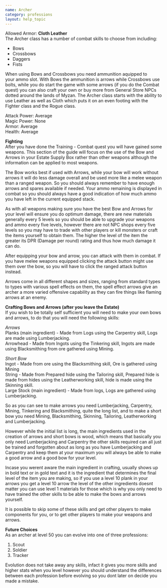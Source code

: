 ```yaml
---
name: Archer
category: professions
layout: help_topic
---
```

Allowed Armor: **Cloth Leather**  
The Archer class has a number of combat skills to choose from including:

*   Bows
*   Crossbows
*   Daggers
*   Fists

When using Bows and Crossbows you need ammunition aquipped to your ammo slot. With Bows the ammunition is arrows while Crossbows use bolts, while you do start the game with some arrows (if you do the Combat quest) you can also craft your own or buy more from General Store NPCs dotted around the lands of Myzan. The Archer class starts with the ability to use Leather as well as Cloth which puts it on an even footing with the Fighter class and the Rogue class.

Attack Power: Average  
Magic Power: None  
Armor: Average  
Health: Average

**Fighting**  
After you have done the Training - Combat quest you will have gained some weapons. This section of the guide will focus on the use of the Bow and Arrows in your Estate Supply Box rather than other weapons although the information can be applied to most weapons.

The Bow works best if used with Arrows, while your bow will work without arrows it will do less damage overall and be used more like a melee weapon than a ranged weapon. So you should always remember to have enough arrows and spares available if needed. Your ammo remaining is displayed in combat so you should always have a good indication of how much ammo you have left in the current equipped stack.

As with all weapons making sure you have the best Bow and Arrows for your level will ensure you do optimum damage, there are new materials generally every 5 levels so you should be able to upgrade your weapons and ammo every five levels, however there are not NPC shops every five levels so you may have to trade with other players or kill monsters or craft the items yourself to obtain them. The higher the level of the item the greater its DPR (Damage per round) rating and thus how much damage it can do.

After equipping your bow and arrow, you can attack with them in combat. If you have melee weapons equipped clicking the attack button might use them over the bow, so you will have to click the ranged attack button instead.

Arrows come in all different shapes and sizes, ranging from standard types to types with various spell effects on them, the spell effect arrows give an archer a more varied offensive capability as they can fire things like flaming arrows at an enemy.

**Crafting Bows and Arrows (after you leave the Estate)**  
If you wish to be totally self sufficient you will need to make your own bows and arrows, to do that you will need the following skills:

_Arrows_  
Planks (main ingredient) - Made from Logs using the Carpentry skill, Logs are made using Lumberjacking.  
Arrowhead - Made from Ingots using the Tinkering skill, Ingots are made using Blacksmithing from ore gathered using Mining.

_Short Bow_  
Ingot - Made from ore using the Blacksmithing skill, Ore is gathered using Mining  
String - Made from Prepared hide using the Tailoring skill, Prepared hide is made from hides using the Leatherworking skill, hide is made using the Skinning skill.  
Large Stock (main ingredient) - Made from logs, Logs are gathered using Lumberjacking.

So as you can see to make arrows you need Lumberjacking, Carpentry, Mining, Tinkering and Blacksmithing, quite the long list, and to make a short bow you need Mining, Blacksmithing, Skinning, Tailoring, Leatherworking and Lumberjacking.

However while the initial list is long, the main ingredients used in the creation of arrows and short bows is wood, which means that basically you only need Lumberjacking and Carpentry the other skills required can all just be trained and forgotten about as long as you have Lumberjacking and Carpentry and keep them at your maximum you will always be able to make a good arrow and a good bow for your level.

Incase you werent aware the main ingredient in crafting, usually shows up in bold text or in gold text and it is the ingredient that determines the final level of the item you are making, so if you use a level 10 plank in your arrows you get a level 10 arrow the level of the other ingredients doesnt matter you can use level 1 materials for those which is why you only need to have trained the other skills to be able to make the bows and arrows yourself.

It is possible to skip some of these skills and get other players to make components for you, or to get other players to make your weapons and arrows.

**Future Choices**  
As an archer at level 50 you can evolve into one of three professions:

1.  Scout
2.  Soldier
3.  Tracker

Evolution does not take away any skills, infact it gives you more skills and higher stats when you level however you should understand the differences between each profession before evolving so you dont later on decide you made a mistake.